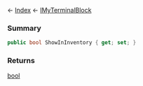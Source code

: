 ← [Index](Api-Index) ← [IMyTerminalBlock](Sandbox.ModAPI.Ingame.IMyTerminalBlock)

### Summary

```csharp
public bool ShowInInventory { get; set; }
```

### Returns

[bool](System.Boolean)

